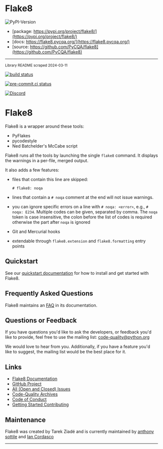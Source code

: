 # Flake8

<!--
Add a short description here
-->

![PyPI-Version](https://img.shields.io/pypi/v/flake8)

- [package: https://pypi.org/project/flake8/](https://pypi.org/project/flake8/)
- [docs: https://flake8.pycqa.org/](https://flake8.pycqa.org/)
- [source: https://github.com/PyCQA/flake8](https://github.com/PyCQA/flake8)

---

<small>Library README scraped 2024-03-11</small>

[![build status](https://github.com/PyCQA/flake8/workflows/main/badge.svg)](https://github.com/PyCQA/flake8/actions?query=workflow%3Amain)

[![pre-commit.ci status](https://results.pre-commit.ci/badge/github/PyCQA/flake8/main.svg)](https://results.pre-commit.ci/latest/github/PyCQA/flake8/main)

[![Discord](https://img.shields.io/discord/825463413634891776.svg)](https://discord.gg/qYxpadCgkx)

Flake8
======

Flake8 is a wrapper around these tools:

-   PyFlakes
-   pycodestyle
-   Ned Batchelder's McCabe script

Flake8 runs all the tools by launching the single `flake8` command. It
displays the warnings in a per-file, merged output.

It also adds a few features:

-   files that contain this line are skipped:

        # flake8: noqa

-   lines that contain a `# noqa` comment at the end will not
    issue warnings.
-   you can ignore specific errors on a line with `# noqa: <error>`,
    e.g., `# noqa: E234`. Multiple codes can be given, separated
    by comma. The `noqa` token is case insensitive, the colon before the
    list of codes is required otherwise the part after `noqa` is ignored
-   Git and Mercurial hooks
-   extendable through `flake8.extension` and `flake8.formatting` entry
    points

Quickstart
----------

See our [quickstart
documentation](https://flake8.pycqa.org/en/latest/index.html#quickstart)
for how to install and get started with Flake8.

Frequently Asked Questions
--------------------------

Flake8 maintains an [FAQ](https://flake8.pycqa.org/en/latest/faq.html)
in its documentation.

Questions or Feedback
---------------------

If you have questions you'd like to ask the developers, or feedback
you'd like to provide, feel free to use the mailing list:
<code-quality@python.org>

We would love to hear from you. Additionally, if you have a feature
you'd like to suggest, the mailing list would be the best place for it.

Links
-----

-   [Flake8 Documentation](https://flake8.pycqa.org/en/latest/)
-   [GitHub Project](https://github.com/pycqa/flake8)
-   [All (Open and Closed)
    Issues](https://github.com/pycqa/flake8/issues?q=is%3Aissue)
-   [Code-Quality
    Archives](https://mail.python.org/mailman/listinfo/code-quality)
-   [Code of
    Conduct](https://flake8.pycqa.org/en/latest/internal/contributing.html#code-of-conduct)
-   [Getting Started
    Contributing](https://flake8.pycqa.org/en/latest/internal/contributing.html)

Maintenance
-----------

Flake8 was created by Tarek Ziadé and is currently maintained by
[anthony sottile](https://github.com/sponsors/asottile) and [Ian
Cordasco](https://www.coglib.com/~icordasc/)


---
